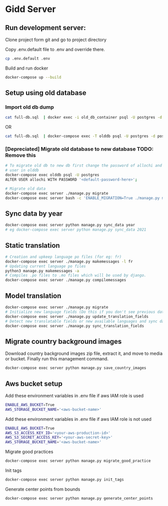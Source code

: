 # Gidd Server

## Run development server:
Clone project form git and go to project directory

Copy .env.default file to .env and override there.
```bash
cp .env.default .env
```

Build and run docker
```bash
docker-compose up --build
```

## Setup using old database
### Import old db dump
```bash
cat full-db.sql  | docker exec -i old_db_container psql -U postgres -d postgres
```

OR

```bash
cat full-db.sql  | docker-compose exec -T olddb psql -U postgres -d postgres
```

### [Depreciated] Migrate old database to new database TODO: Remove this
```bash
# To migrate old db to new db first change the password of allochi and postgres
# user in olddb
docker-compose exec olddb psql -U postgres
ALTER USER allochi WITH PASSWORD '<default-password-here>';
```

```bash
# Migrate old data
docker-compose exec server ./manage.py migrate
docker-compose exec server bash -c 'ENABLE_MIGRATION=True ./manage.py migrate_old_data'
```

## Sync data by year
```bash
docker-compose exec server python manage.py sync_data year
# eg docker-compose exec server python manage.py sync_data 2021
```

## Static translation
```bash
# Creation and upkeep language po files (for eg: fr)
docker-compose exec server ./manage.py makemessages -l fr
# Updating current language po files
python3 manage.py makemessages -a
# Compiles .po files to .mo files which will be used by django.
docker-compose exec server ./manage.py compilemessages
```
## Model translation

```bash
docker-compose exec server ./manage.py migrate
# Initialize new language fields (Do this if you don't see previous data)
docker-compose exec server ./manage.py update_translation_fields
# Detect new translatable fields or new available languages and sync database structure. Does not remove columns of removed languages or undeclared fields.
docker-compose exec server ./manage.py sync_translation_fields
```

## Migrate country background images
Download country background images zip file, extract it, and move to media or bucket. Finally run this management command.

```bash
docker-compose exec server python manage.py save_country_images
```

## Aws bucket setup
Add these environment variables in .env file if aws IAM role is used
```bash
ENABLE_AWS_BUCKET=True
AWS_STORAGE_BUCKET_NAME='<aws-bucket-name>'
```

Add these environment variables in .env file if aws IAM role is not used
```bash
ENABLE_AWS_BUCKET=True
AWS_S3_ACCESS_KEY_ID='<your-aws-production-id>'
AWS_S3_SECRET_ACCESS_KEY='<your-aws-secret-key>'
AWS_STORAGE_BUCKET_NAME='<aws-bucket-name>'
```
Migrate good practices
```bash
docker-compose exec server python manage.py migrate_good_practice
```

Init tags
```bash
docker-compose exec server python manage.py init_tags
```

Generate center points from bounds
```bash
docker-compose exec server python manage.py generate_center_points
```
